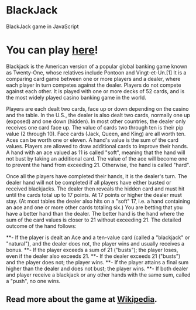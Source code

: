 # BlackJack
BlackJack game in JavaScript

# You can play [here](https://ilievskif.github.io/BlackJack/)!

Blackjack is the American version of a popular global banking game known as Twenty-One, whose relatives include Pontoon and Vingt-et-Un.[1] It is a comparing card game between one or more players and a dealer, where each player in turn competes against the dealer. Players do not compete against each other. It is played with one or more decks of 52 cards, and is the most widely played casino banking game in the world.

Players are each dealt two cards, face up or down depending on the casino and the table. In the U.S., the dealer is also dealt two cards, normally one up (exposed) and one down (hidden). In most other countries, the dealer only receives one card face up. The value of cards two through ten is their pip value (2 through 10). Face cards (Jack, Queen, and King) are all worth ten. Aces can be worth one or eleven. A hand's value is the sum of the card values. Players are allowed to draw additional cards to improve their hands. A hand with an ace valued as 11 is called "soft", meaning that the hand will not bust by taking an additional card. The value of the ace will become one to prevent the hand from exceeding 21. Otherwise, the hand is called "hard".

Once all the players have completed their hands, it is the dealer's turn. The dealer hand will not be completed if all players have either busted or received blackjacks. The dealer then reveals the hidden card and must hit until the cards total up to 17 points. At 17 points or higher the dealer must stay. (At most tables the dealer also hits on a "soft" 17, i.e. a hand containing an ace and one or more other cards totaling six.) You are betting that you have a better hand than the dealer. The better hand is the hand where the sum of the card values is closer to 21 without exceeding 21. The detailed outcome of the hand follows:

**- If the player is dealt an Ace and a ten-value card (called a "blackjack" or "natural"), and the dealer does not, the player wins and usually receives a bonus.
**- If the player exceeds a sum of 21 ("busts"); the player loses, even if the dealer also exceeds 21.
**- If the dealer exceeds 21 ("busts") and the player does not; the player wins.
**- If the player attains a final sum higher than the dealer and does not bust; the player wins.
**- If both dealer and player receive a blackjack or any other hands with the same sum, called a "push", no one wins.

## Read more about the game at [Wikipedia](https://en.wikipedia.org/wiki/Blackjack).
